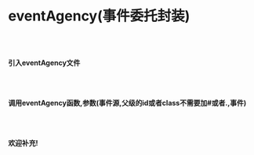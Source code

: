 ﻿# eventAgency(事件委托封装)
<br/>
<br/>

**<p>引入eventAgency文件</p>**
<br/>
<img src="https://github.com/copyWith/photoGallery/blob/master/1.png?raw=true" alt="">
<br/>
<br/>

**<p>调用eventAgency函数,参数(事件源,父级的id或者class不需要加#或者.,事件)</p>**
<br/>
<img src="https://github.com/copyWith/photoGallery/blob/master/2.png?raw=true" alt="">
<br/>
<br/>

**<p>欢迎补充!</p>**
<br/>
<img src="https://github.com/copyWith/photoGallery/blob/master/3.png?raw=true" alt="">
